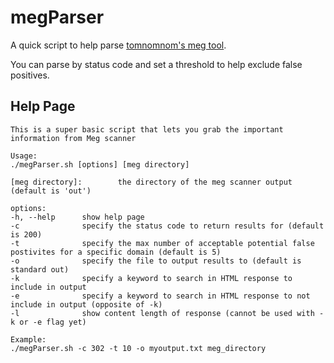 # megParser
A quick script to help parse [tomnomnom's meg tool](https://github.com/tomnomnom/meg).

You can parse by status code and set a threshold to help exclude false positives.
## Help Page
```
This is a super basic script that lets you grab the important information from Meg scanner

Usage:
./megParser.sh [options] [meg directory]

[meg directory]:        the directory of the meg scanner output (default is 'out')

options:
-h, --help      show help page
-c              specify the status code to return results for (default is 200)
-t              specify the max number of acceptable potential false postivites for a specific domain (default is 5)
-o              specify the file to output results to (default is standard out)
-k              specify a keyword to search in HTML response to include in output
-e              specify a keyword to search in HTML response to not include in output (opposite of -k)
-l				show content length of response (cannot be used with -k or -e flag yet)

Example:
./megParser.sh -c 302 -t 10 -o myoutput.txt meg_directory
```
